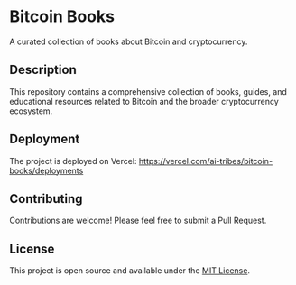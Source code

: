 # Bitcoin Books

A curated collection of books about Bitcoin and cryptocurrency.

## Description

This repository contains a comprehensive collection of books, guides, and educational resources related to Bitcoin and the broader cryptocurrency ecosystem.

## Deployment

The project is deployed on Vercel: https://vercel.com/ai-tribes/bitcoin-books/deployments

## Contributing

Contributions are welcome! Please feel free to submit a Pull Request.

## License

This project is open source and available under the [MIT License](LICENSE).
